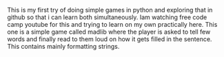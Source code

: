 This is my first try of doing simple games in python and exploring that in github so that i can learn both simultaneously.
Iam watching free code camp youtube for this and trying to learn on my own practically here.
This one is a simple game called madlib where the player is asked to tell few words and finally read to them loud on how it gets filled in the sentence.
This contains mainly formatting strings.
